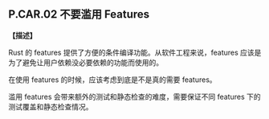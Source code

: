 ## P.CAR.02 不要滥用 Features

**【描述】**

Rust 的 features 提供了方便的条件编译功能。从软件工程来说，features 应该是为了避免让用户依赖没必要依赖的功能而使用的。

在使用 features 的时候，应该考虑到底是不是真的需要 features。

滥用 features 会带来额外的测试和静态检查的难度，需要保证不同 features 下的测试覆盖和静态检查情况。
